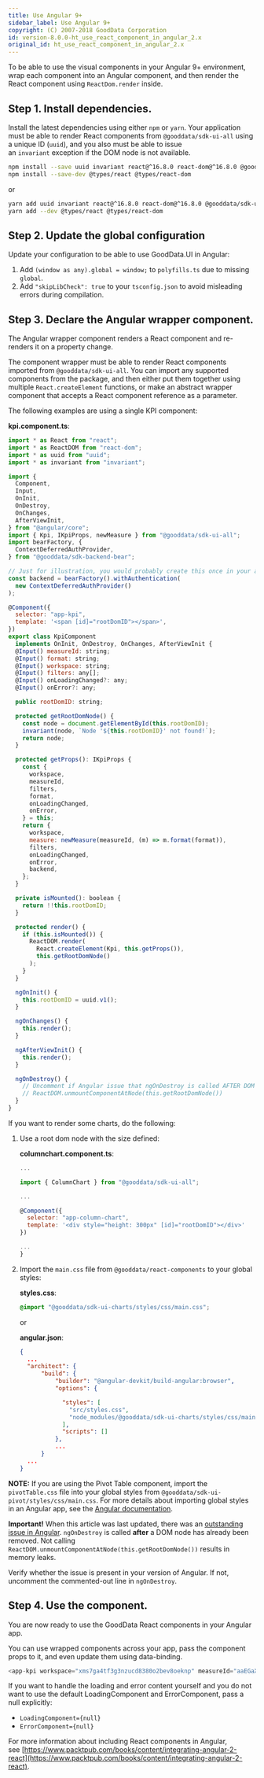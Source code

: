 ```yaml
---
title: Use Angular 9+
sidebar_label: Use Angular 9+
copyright: (C) 2007-2018 GoodData Corporation
id: version-8.0.0-ht_use_react_component_in_angular_2.x
original_id: ht_use_react_component_in_angular_2.x
---
```


To be able to use the visual components in your Angular 9+ environment, wrap each component into an Angular component, and then render the React component using `ReactDom.render` inside.

## Step 1. Install dependencies.

<!--
    For GDC developer:
    - Install ng cli using `npm install -g @angular/cli` or `yarn global add @angular/cli` and create angular app with `ng new my-sba-app`.
    - Add proxy.conf.json:
        ```
        {
          "/gdc": {
            "changeOrigin": true,
            "cookieDomainRewrite": "localhost",
            "secure": false,
            "target": "https://secure.gooddata.com/",
            "headers": {
              "host": "developer.na.gooddata.com",
              "origin": null
            }
          },
          "/account.html": {
            "changeOrigin": true,
            "secure": false,
            "target": "https://secure.gooddata.com/"
          },
          "/packages": {
            "changeOrigin": true,
            "secure": false,
            "target": "https://secure.gooddata.com/"
          }
        }
        ```
    - generate SSL cert: openssl req -newkey rsa:2048 -nodes -keyout domain.key -x509 -days 365 -out domain.crt
    - run devserver: ng serve --proxy-config proxy.conf.json --ssl true --ssl-key domain.key --ssl-cert domain.crt
    - open https://localhost:4200/account.html
    - add KpiComponent to app.module.ts section NgModule.declarations
 -->

Install the latest dependencies using either `npm` or `yarn`. Your application must be able to render React components from `@gooddata/sdk-ui-all` using a unique ID \(`uuid`\), and you also must be able to issue an `invariant` exception if the DOM node is not available.

```bash
npm install --save uuid invariant react@^16.8.0 react-dom@^16.8.0 @gooddata/sdk-ui-all @gooddata/sdk-backend-bear
npm install --save-dev @types/react @types/react-dom
```

or

```bash
yarn add uuid invariant react@^16.8.0 react-dom@^16.8.0 @gooddata/sdk-ui-all @gooddata/sdk-backend-bear
yarn add --dev @types/react @types/react-dom
```

## Step 2. Update the global configuration

Update your configuration to be able to use GoodData.UI in Angular:

1. Add `(window as any).global = window;` to `polyfills.ts` due to missing `global`.
2. Add `"skipLibCheck": true` to your `tsconfig.json` to avoid misleading errors during compilation.

## Step 3. Declare the Angular wrapper component.

The Angular wrapper component renders a React component and re-renders it on a property change.

The component wrapper must be able to render React components imported from `@gooddata/sdk-ui-all`.
You can import any supported components from the package, and then either put them together using multiple `React.createElement` functions, or make an abstract wrapper component that accepts a React component reference as a parameter.

The following examples are using a single KPI component:

**kpi.component.ts**:

```javascript
import * as React from "react";
import * as ReactDOM from "react-dom";
import * as uuid from "uuid";
import * as invariant from "invariant";

import {
  Component,
  Input,
  OnInit,
  OnDestroy,
  OnChanges,
  AfterViewInit,
} from "@angular/core";
import { Kpi, IKpiProps, newMeasure } from "@gooddata/sdk-ui-all";
import bearFactory, {
  ContextDeferredAuthProvider,
} from "@gooddata/sdk-backend-bear";

// Just for illustration, you would probably create this once in your app and import here
const backend = bearFactory().withAuthentication(
  new ContextDeferredAuthProvider()
);

@Component({
  selector: "app-kpi",
  template: '<span [id]="rootDomID"></span>',
})
export class KpiComponent
  implements OnInit, OnDestroy, OnChanges, AfterViewInit {
  @Input() measureId: string;
  @Input() format: string;
  @Input() workspace: string;
  @Input() filters: any[];
  @Input() onLoadingChanged?: any;
  @Input() onError?: any;

  public rootDomID: string;

  protected getRootDomNode() {
    const node = document.getElementById(this.rootDomID);
    invariant(node, `Node '${this.rootDomID}' not found!`);
    return node;
  }

  protected getProps(): IKpiProps {
    const {
      workspace,
      measureId,
      filters,
      format,
      onLoadingChanged,
      onError,
    } = this;
    return {
      workspace,
      measure: newMeasure(measureId, (m) => m.format(format)),
      filters,
      onLoadingChanged,
      onError,
      backend,
    };
  }

  private isMounted(): boolean {
    return !!this.rootDomID;
  }

  protected render() {
    if (this.isMounted()) {
      ReactDOM.render(
        React.createElement(Kpi, this.getProps()),
        this.getRootDomNode()
      );
    }
  }

  ngOnInit() {
    this.rootDomID = uuid.v1();
  }

  ngOnChanges() {
    this.render();
  }

  ngAfterViewInit() {
    this.render();
  }

  ngOnDestroy() {
    // Uncomment if Angular issue that ngOnDestroy is called AFTER DOM node removal is resolved
    // ReactDOM.unmountComponentAtNode(this.getRootDomNode())
  }
}
```

If you want to render some charts, do the following:

1. Use a root dom node with the size defined:

    **columnchart.component.ts**:

    ```javascript
    ...

    import { ColumnChart } from "@gooddata/sdk-ui-all";

    ...

    @Component({
      selector: "app-column-chart",
      template: '<div style="height: 300px" [id]="rootDomID"></div>'
    })

    ...
    }
    ```

2. Import the `main.css` file from `@gooddata/react-components` to your global styles:

    **styles.css**:

    ```css
    @import "@gooddata/sdk-ui-charts/styles/css/main.css";
    ```

    or

    **angular.json**:

    ```json
    {
      ...
      "architect": {
          "build": {
              "builder": "@angular-devkit/build-angular:browser",
              "options": {

                "styles": [
                  "src/styles.css",
                  "node_modules/@gooddata/sdk-ui-charts/styles/css/main.css"
                ],
                "scripts": []
              },
              ...
          }
      ...
    }

    ```

**NOTE:** If you are using the Pivot Table component, import the `pivotTable.css` file into your global styles from `@gooddata/sdk-ui-pivot/styles/css/main.css`. For more details about importing global styles in an Angular app, see the [Angular documentation](https://angular.io/guide/workspace-config#styles-and-scripts-configuration).

**Important!** When this article was last updated, there was an [outstanding issue in Angular](https://github.com/angular/angular/issues/14252). `ngOnDestroy` is called **after** a DOM node has already been removed. Not calling `ReactDOM.unmountComponentAtNode(this.getRootDomNode())` results in memory leaks.

Verify whether the issue is present in your version of Angular. If not, uncomment the commented-out line in `ngOnDestroy`.

## Step 4. Use the component.

You are now ready to use the GoodData React components in your Angular app.

You can use wrapped components across your app, pass the component props to it, and even update them using data-binding.

```javascript
<app-kpi workspace="xms7ga4tf3g3nzucd8380o2bev8oeknp" measureId="aaEGaXAEgB7U"></app-kpi>
```

If you want to handle the loading and error content yourself and you do not want to use the default LoadingComponent and ErrorComponent, pass a null explicitly:

-   `LoadingComponent={null}`
-   `ErrorComponent={null}`

For more information about including React components in Angular, see [https://www.packtpub.com/books/content/integrating-angular-2-react](https://www.packtpub.com/books/content/integrating-angular-2-react).
